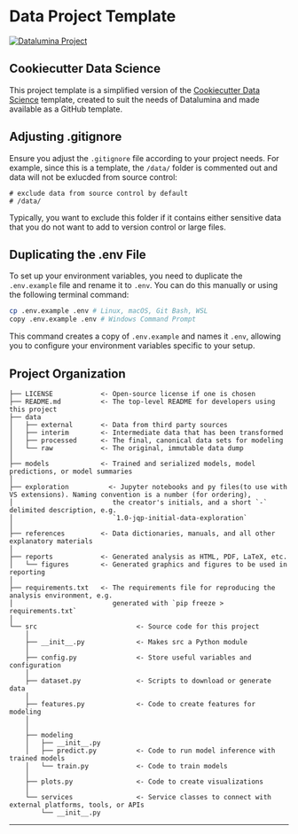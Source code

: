 # Data Project Template

<a target="_blank" href="https://datalumina.com/">
    <img src="https://img.shields.io/badge/Datalumina-Project%20Template-2856f7" alt="Datalumina Project" />
</a>

## Cookiecutter Data Science
This project template is a simplified version of the [Cookiecutter Data Science](https://cookiecutter-data-science.drivendata.org) template, created to suit the needs of Datalumina and made available as a GitHub template.

## Adjusting .gitignore

Ensure you adjust the `.gitignore` file according to your project needs. For example, since this is a template, the `/data/` folder is commented out and data will not be exlucded from source control:

```plaintext
# exclude data from source control by default
# /data/
```

Typically, you want to exclude this folder if it contains either sensitive data that you do not want to add to version control or large files.

## Duplicating the .env File
To set up your environment variables, you need to duplicate the `.env.example` file and rename it to `.env`. You can do this manually or using the following terminal command:

```bash
cp .env.example .env # Linux, macOS, Git Bash, WSL
copy .env.example .env # Windows Command Prompt
```

This command creates a copy of `.env.example` and names it `.env`, allowing you to configure your environment variables specific to your setup.


## Project Organization

```
├── LICENSE            <- Open-source license if one is chosen
├── README.md          <- The top-level README for developers using this project
├── data
│   ├── external       <- Data from third party sources
│   ├── interim        <- Intermediate data that has been transformed
│   ├── processed      <- The final, canonical data sets for modeling
│   └── raw            <- The original, immutable data dump
│
├── models             <- Trained and serialized models, model predictions, or model summaries
│
├── exploration          <- Jupyter notebooks and py files(to use with VS extensions). Naming convention is a number (for ordering),
│                         the creator's initials, and a short `-` delimited description, e.g.
│                         `1.0-jqp-initial-data-exploration`
│
├── references         <- Data dictionaries, manuals, and all other explanatory materials
│
├── reports            <- Generated analysis as HTML, PDF, LaTeX, etc.
│   └── figures        <- Generated graphics and figures to be used in reporting
│
├── requirements.txt   <- The requirements file for reproducing the analysis environment, e.g.
│                         generated with `pip freeze > requirements.txt`
│
└── src                         <- Source code for this project
    │
    ├── __init__.py             <- Makes src a Python module
    │
    ├── config.py               <- Store useful variables and configuration
    │
    ├── dataset.py              <- Scripts to download or generate data
    │
    ├── features.py             <- Code to create features for modeling
    │
    │    
    ├── modeling                
    │   ├── __init__.py 
    │   ├── predict.py          <- Code to run model inference with trained models          
    │   └── train.py            <- Code to train models
    │
    ├── plots.py                <- Code to create visualizations 
    │
    └── services                <- Service classes to connect with external platforms, tools, or APIs
        └── __init__.py 
```

--------
